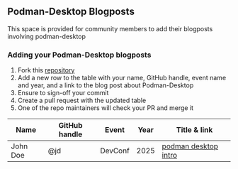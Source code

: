 ## Podman-Desktop Blogposts

This space is provided for community members to add their blogposts involving podman-desktop

### Adding your Podman-Desktop blogposts

1. Fork this [repository](https://github.com/podman-desktop/community/fork) 
2. Add a new row to the table with your name, GitHub handle, event name and year, and a link to the blog post about Podman-Desktop
3. Ensure to sign-off your commit
4. Create a pull request with the updated table
5. One of the repo maintainers will check your PR and merge it

| Name               | GitHub handle | Event      | Year    | Title & link
|--------------------|---------------|------------|---------|----------------------------------
|John Doe            | @jd           | DevConf    | 2025    | [podman desktop intro](http://abc.com)|


